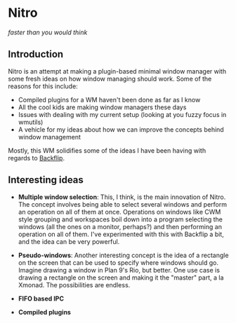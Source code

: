 # Nitro
_faster than you would think_

## Introduction
Nitro is an attempt at making a plugin-based minimal window manager with some fresh ideas on how window managing should work. Some of the reasons for this include:
* Compiled plugins for a WM haven't been done as far as I know
* All the cool kids are making window managers these days
* Issues with dealing with my current setup (looking at you fuzzy focus in wmutils)
* A vehicle for my ideas about how we can improve the concepts behind window management

Mostly, this WM solidifies some of the ideas I have been having with regards to [Backflip](http://github.com/laserswald/backflip). 

## Interesting ideas

- **Multiple window selection**:
  This, I think, is the main innovation of Nitro. The concept involves being able to select several windows and perform an operation on all of them at once. Operations on windows like CWM style grouping and workspaces boil down into a program selecting the windows (all the ones on a monitor, perhaps?) and then performing an operation on all of them. I've experimented with this with Backflip a bit, and the idea can be very powerful.

- **Pseudo-windows**: 
  Another interesting concept is the idea of a rectangle on the screen that can be used to specify where windows should go. Imagine drawing a window in Plan 9's Rio, but better. One use case is drawing a rectangle on the screen and making it the "master" part, a la Xmonad. The possibilities are endless. 
  
- **FIFO based IPC**  
- **Compiled plugins**
